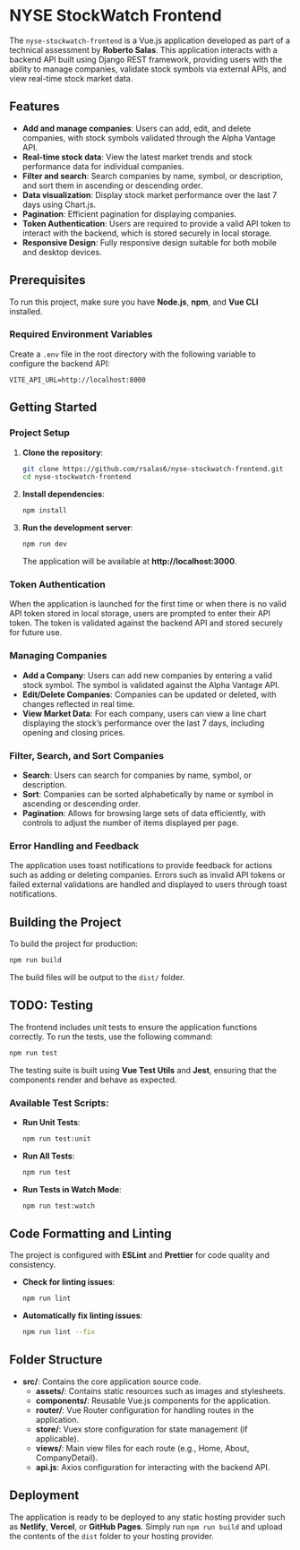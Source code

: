 # NYSE StockWatch Frontend

The `nyse-stockwatch-frontend` is a Vue.js application developed as part of a technical assessment by **Roberto Salas**. This application interacts with a backend API built using Django REST framework, providing users with the ability to manage companies, validate stock symbols via external APIs, and view real-time stock market data. 

## Features

- **Add and manage companies**: Users can add, edit, and delete companies, with stock symbols validated through the Alpha Vantage API.
- **Real-time stock data**: View the latest market trends and stock performance data for individual companies.
- **Filter and search**: Search companies by name, symbol, or description, and sort them in ascending or descending order.
- **Data visualization**: Display stock market performance over the last 7 days using Chart.js.
- **Pagination**: Efficient pagination for displaying companies.
- **Token Authentication**: Users are required to provide a valid API token to interact with the backend, which is stored securely in local storage.
- **Responsive Design**: Fully responsive design suitable for both mobile and desktop devices.

## Prerequisites

To run this project, make sure you have **Node.js**, **npm**, and **Vue CLI** installed.

### Required Environment Variables

Create a `.env` file in the root directory with the following variable to configure the backend API:

```plaintext
VITE_API_URL=http://localhost:8000
```

## Getting Started

### Project Setup

1. **Clone the repository**:

    ```bash
    git clone https://github.com/rsalas6/nyse-stockwatch-frontend.git
    cd nyse-stockwatch-frontend
    ```

2. **Install dependencies**:

    ```bash
    npm install
    ```

3. **Run the development server**:

    ```bash
    npm run dev
    ```

   The application will be available at **http://localhost:3000**.

### Token Authentication

When the application is launched for the first time or when there is no valid API token stored in local storage, users are prompted to enter their API token. The token is validated against the backend API and stored securely for future use.

### Managing Companies

- **Add a Company**: Users can add new companies by entering a valid stock symbol. The symbol is validated against the Alpha Vantage API.
- **Edit/Delete Companies**: Companies can be updated or deleted, with changes reflected in real time.
- **View Market Data**: For each company, users can view a line chart displaying the stock’s performance over the last 7 days, including opening and closing prices.

### Filter, Search, and Sort Companies

- **Search**: Users can search for companies by name, symbol, or description.
- **Sort**: Companies can be sorted alphabetically by name or symbol in ascending or descending order.
- **Pagination**: Allows for browsing large sets of data efficiently, with controls to adjust the number of items displayed per page.

### Error Handling and Feedback

The application uses toast notifications to provide feedback for actions such as adding or deleting companies. Errors such as invalid API tokens or failed external validations are handled and displayed to users through toast notifications.

## Building the Project

To build the project for production:

```bash
npm run build
```

The build files will be output to the `dist/` folder.

## TODO: Testing

The frontend includes unit tests to ensure the application functions correctly. To run the tests, use the following command:

```bash
npm run test
```

The testing suite is built using **Vue Test Utils** and **Jest**, ensuring that the components render and behave as expected.

### Available Test Scripts:

- **Run Unit Tests**:

    ```bash
    npm run test:unit
    ```

- **Run All Tests**:

    ```bash
    npm run test
    ```

- **Run Tests in Watch Mode**:

    ```bash
    npm run test:watch
    ```

## Code Formatting and Linting

The project is configured with **ESLint** and **Prettier** for code quality and consistency. 

- **Check for linting issues**:

    ```bash
    npm run lint
    ```

- **Automatically fix linting issues**:

    ```bash
    npm run lint --fix
    ```

## Folder Structure

- **src/**: Contains the core application source code.
  - **assets/**: Contains static resources such as images and stylesheets.
  - **components/**: Reusable Vue.js components for the application.
  - **router/**: Vue Router configuration for handling routes in the application.
  - **store/**: Vuex store configuration for state management (if applicable).
  - **views/**: Main view files for each route (e.g., Home, About, CompanyDetail).
  - **api.js**: Axios configuration for interacting with the backend API.

## Deployment

The application is ready to be deployed to any static hosting provider such as **Netlify**, **Vercel**, or **GitHub Pages**. Simply run `npm run build` and upload the contents of the `dist` folder to your hosting provider.